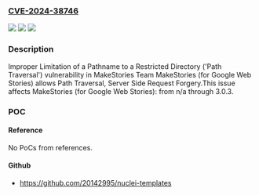 ### [CVE-2024-38746](https://cve.mitre.org/cgi-bin/cvename.cgi?name=CVE-2024-38746)
![](https://img.shields.io/static/v1?label=Product&message=MakeStories%20(for%20Google%20Web%20Stories)&color=blue)
![](https://img.shields.io/static/v1?label=Version&message=n%2Fa&color=blue)
![](https://img.shields.io/static/v1?label=Vulnerability&message=CWE-22%20Improper%20Limitation%20of%20a%20Pathname%20to%20a%20Restricted%20Directory%20('Path%20Traversal')&color=brighgreen)

### Description

Improper Limitation of a Pathname to a Restricted Directory ('Path Traversal') vulnerability in MakeStories Team MakeStories (for Google Web Stories) allows Path Traversal, Server Side Request Forgery.This issue affects MakeStories (for Google Web Stories): from n/a through 3.0.3.

### POC

#### Reference
No PoCs from references.

#### Github
- https://github.com/20142995/nuclei-templates

